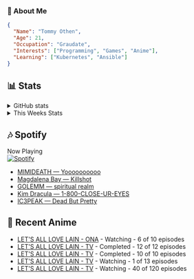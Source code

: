 ### 👋 About Me
```json
{
  "Name": "Tommy Othen",
  "Age": 21,
  "Occupation": "Graudate",
  "Interests": ["Programming", "Games", "Anime"],
  "Learning": ["Kubernetes", "Ansible"]
}
```

## 📊 Stats
<details>
  <summary>GitHub stats</summary>
  <a href="https://github.com/anuraghazra/github-readme-stats">
    <img src="https://github-readme-stats.vercel.app/api?username=tommyothen&show_icons=true&count_private=true&hide=prs,issues">
  </a>
</details>

<details>
  <summary>This Weeks Stats</summary>
  <a href="https://github.com/anuraghazra/github-readme-stats">
    <img src="https://github-readme-stats.vercel.app/api/wakatime?username=tommyothen&cache_seconds=1800&custom_title=Top%20Languages">
  </a>
</details>

## 🎶 Spotify
Now Playing\
[![Spotify](https://novatorem-dasushiasian.vercel.app/api/spotify)](https://open.spotify.com/user/g90805640970)
<!-- LASTFM:START -->
* [MIMIDEATH — Yoooooooooo](https://www.last.fm/music/MIMIDEATH/_/Yoooooooooo)
* [Magdalena Bay — Killshot](https://www.last.fm/music/Magdalena+Bay/_/Killshot)
* [GOLEMM — spiritual realm](https://www.last.fm/music/GOLEMM/_/spiritual+realm)
* [Kim Dracula — 1-800-CLOSE-UR-EYES](https://www.last.fm/music/Kim+Dracula/_/1-800-CLOSE-UR-EYES)
* [IC3PEAK — Dead But Pretty](https://www.last.fm/music/IC3PEAK/_/Dead+But+Pretty)<!-- LASTFM:END -->

## 🗻 Recent Anime
<!-- ANIME-LIST:START -->
* [LET&#39;S ALL LOVE LAIN - ONA](https://myanimelist.net/anime/42310/LETS_ALL_LOVE_LAIN) - Watching - 6 of 10 episodes
* [LET&#39;S ALL LOVE LAIN - TV](https://myanimelist.net/anime/50425/LETS_ALL_LOVE_LAIN) - Completed - 12 of 12 episodes
* [LET&#39;S ALL LOVE LAIN - TV](https://myanimelist.net/anime/30363/LETS_ALL_LOVE_LAIN) - Completed - 10 of 10 episodes
* [LET&#39;S ALL LOVE LAIN - TV](https://myanimelist.net/anime/46102/LETS_ALL_LOVE_LAIN) - Watching - 1 of 13 episodes
* [LET&#39;S ALL LOVE LAIN - TV](https://myanimelist.net/anime/33255/LETS_ALL_LOVE_LAIN) - Watching - 40 of 120 episodes<!-- ANIME-LIST:END -->

